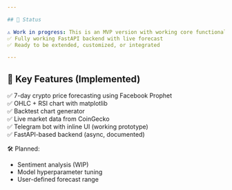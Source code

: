 ```yaml
---

## 🚧 Status

⚠️ Work in progress: This is an MVP version with working core functionality.  
✅ Fully working FastAPI backend with live forecast  
✅ Ready to be extended, customized, or integrated

---
```


## 🚀 Key Features (Implemented)

✅ 7-day crypto price forecasting using Facebook Prophet  
✅ OHLC + RSI chart with matplotlib  
✅ Backtest chart generator  
✅ Live market data from CoinGecko  
✅ Telegram bot with inline UI (working prototype)  
✅ FastAPI-based backend (async, documented)

🛠 Planned:
- Sentiment analysis (WIP)
- Model hyperparameter tuning
- User-defined forecast range
